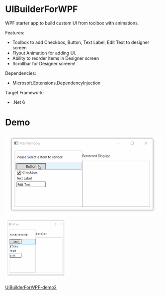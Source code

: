 # UIBuilderForWPF
WPF starter app to build custom UI from toolbox with animations.

Features:
- Toolbox to add Checkbox, Button, Text Label, Edit Text to designer screen
- Flyout Animation for adding UI.
- Ability to reorder items in Designer screen
- Scrollbar for Designer screem!

Dependencies:
- Microsoft.Extensions.DependencyInjection

Target Framework:
- .Net 6

# Demo
![Alt Text](https://github.com/SurajB-2601/UIBuilderForWPF/blob/main/UIBuilderForWPF-demo2.gif)
<img src="https://github.com/SurajB-2601/UIBuilderForWPF/blob/main/UIBuilderForWPF-demo2.gif" height="200" width="200"/> 

[UIBuilderForWPF-demo2](https://user-images.githubusercontent.com/33862877/206663838-3cad8dd6-bad8-4a16-b1d5-191a31f88a7c.gif)
